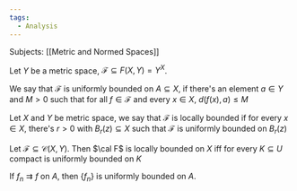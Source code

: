 ```yaml
---
tags:
  - Analysis
---
```

Subjects: [[Metric and Normed Spaces]]

Let $Y$ be a metric space, $\mathcal F \subseteq F(X, Y) = Y^X$. 

We say that $\mathcal F$ is uniformly bounded on $A\subseteq X$, if there's an element $a \in Y$ and $M>0$ such that for all $f\in \mathcal F$ and every $x\in X$, $d(f(x), a) \le M$ 

Let $X$ and $Y$ be metric space, we say that $\mathcal F$ is locally bounded if for every $x\in X$, there's $r >0$ with $B_r(z) \subseteq X$ such that $\mathcal F$ is uniformly bounded on $B_r(z)$

Let $\mathcal F \subseteq \mathcal C(X, Y)$. Then $\cal F$ is locally bounded on $X$ iff for every $K \subseteq U$ compact is uniformly bounded on $K$

If $f_n \rightrightarrows f$ on $A$, then $\{f_n\}$ is uniformly bounded on $A$.